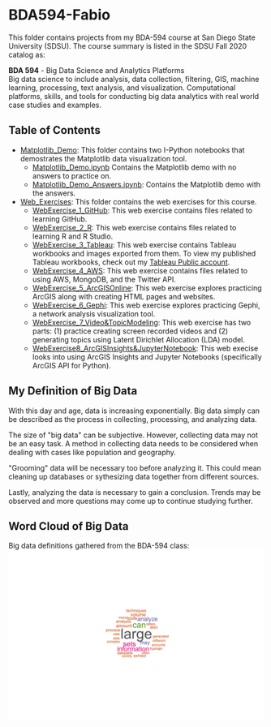 # BDA594-Fabio
This folder contains projects from my BDA-594 course at San Diego State University (SDSU). The course summary is listed in the SDSU Fall 2020 catalog as:

**BDA 594** - Big Data Science and Analytics Platforms<br>
Big data science to include analysis, data collection, filtering, GIS, machine learning, processing, text analysis, and visualization. Computational platforms, skills, and tools for conducting big data analytics with real world case studies and examples.

## Table of Contents
- [Matplotlib_Demo](https://github.com/ohkaaaaay/BDA594-Fabio/tree/master/Matplotlib_Demo): This folder contains two I-Python notebooks that demostrates the Matplotlib data visualization tool.
  - [Matplotlib_Demo.ipynb](https://github.com/ohkaaaaay/BDA594-Fabio/blob/master/Matplotlib_Demo/Matplotlib_Demo.ipynb) Contains the Matplotlib demo with no answers to practice on.
  - [Matplotlib_Demo_Answers.ipynb](https://github.com/ohkaaaaay/BDA594-Fabio/blob/master/Matplotlib_Demo/Matplotlib_Demo_Answers.ipynb): Contains the Matplotlib demo with the answers.
- [Web_Exercises](https://github.com/ohkaaaaay/BDA594-Fabio/tree/master/Web_Exercises): This folder contains the web exercises for this course.
  - [WebExercise_1_GitHub](https://github.com/ohkaaaaay/BDA594-Fabio/tree/master/Web_Exercises/WebExercise1_GitHub): This web exercise contains files related to learning GitHub.
  - [WebExercise_2_R](https://github.com/ohkaaaaay/BDA594-Fabio/tree/master/Web_Exercises/WebExercise2_R): This web exercise contains files related to learning R and R Studio.
  - [WebExercise_3_Tableau](https://github.com/ohkaaaaay/BDA594-Fabio/tree/master/Web_Exercises/WebExercise3_Tableau): This web exercise contains Tableau workbooks and images exported from them. To view my published Tableau workbooks, check out my [Tableau Public account](https://public.tableau.com/profile/elizabeth.fabio#!/).
  - [WebExercise_4_AWS](https://github.com/ohkaaaaay/BDA594-Fabio/tree/master/Web_Exercises/WebExercise4_AWS): This web exercise contains files related to using AWS, MongoDB, and the Twitter API. 
  - [WebExercise_5_ArcGISOnline](https://github.com/ohkaaaaay/BDA594-Fabio/tree/master/Web_Exercises/WebExercise5_ArcGISOnline): This web exercise explores practicing ArcGIS along with creating HTML pages and websites.
  - [WebExercise_6_Gephi](https://github.com/ohkaaaaay/BDA594-Fabio/tree/master/Web_Exercises/WebExercise6_Gephi): This web exercise explores practicing Gephi, a network analysis visualization tool.
  - [WebExercise_7_Video&TopicModeling](https://github.com/ohkaaaaay/BDA594-Fabio/tree/master/Web_Exercises/WebExercise7_TopicModel%26Video): This web exercise has two parts: (1) practice creating screen recorded videos and (2) generating topics using Latent Dirichlet Allocation (LDA) model.
  - [WebExercise8_ArcGISInsights&JupyterNotebook](https://github.com/ohkaaaaay/BDA594-Fabio/tree/master/Web_Exercises/WebExercise8_ArcGISInsights%26JupyterNotebook): This web execise looks into using ArcGIS Insights and Jupyter Notebooks (specifically ArcGIS API for Python).

## My Definition of Big Data
With this day and age, data is increasing exponentially. Big data simply can be described as the process in collecting, processing, and analyzing data.

The size of "big data" can be subjective. However, collecting data may not be an easy task. A method in collecting data needs to be considered when dealing with cases like population and geography.<br>

"Grooming" data will be necessary too before analyzing it. This could mean cleaning up databases or sythesizing data together from different sources.<br>

Lastly, analyzing the data is necessary to gain a conclusion. Trends may be observed and more questions may come up to continue studying further.

## Word Cloud of Big Data
Big data definitions gathered from the BDA-594 class:
![BigData-Definition-V2.png](https://github.com/ohkaaaaay/BDA594-Fabio/blob/master/Web_Exercises/WebExercise2_R/BigData-Definition-V2.png)
